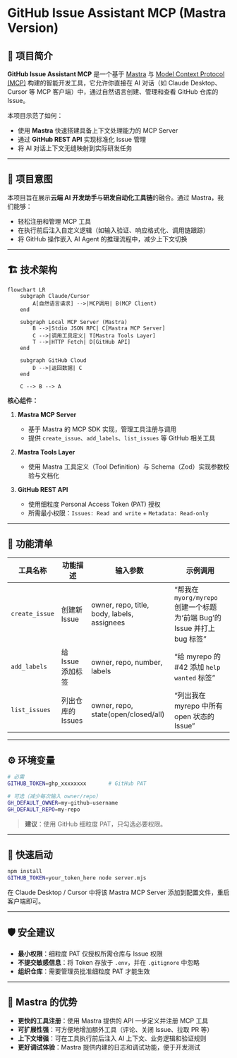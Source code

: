 
# GitHub Issue Assistant MCP (Mastra Version)

## 📌 项目简介

**GitHub Issue Assistant MCP** 是一个基于 [Mastra](https://mastra.io) 与 [Model Context Protocol (MCP)](https://modelcontextprotocol.io) 构建的智能开发工具，它允许你直接在 AI 对话（如 Claude Desktop、Cursor 等 MCP 客户端）中，通过自然语言创建、管理和查看 GitHub 仓库的 Issue。

本项目示范了如何：

* 使用 **Mastra** 快速搭建具备上下文处理能力的 MCP Server
* 通过 **GitHub REST API** 实现标准化 Issue 管理
* 将 AI 对话上下文无缝映射到实际研发任务

---

## 🎯 项目意图

本项目旨在展示**云端 AI 开发助手**与**研发自动化工具链**的融合。通过 Mastra，我们能够：

* 轻松注册和管理 MCP 工具
* 在执行前后注入自定义逻辑（如输入验证、响应格式化、调用链跟踪）
* 将 GitHub 操作嵌入 AI Agent 的推理流程中，减少上下文切换

---

## 🏗 技术架构

```mermaid
flowchart LR
    subgraph Claude/Cursor
        A[自然语言请求] -->|MCP调用| B(MCP Client)
    end

    subgraph Local MCP Server (Mastra)
        B -->|Stdio JSON RPC| C[Mastra MCP Server]
        C -->|调用工具定义| T[Mastra Tools Layer]
        T -->|HTTP Fetch| D[GitHub API]
    end

    subgraph GitHub Cloud
        D -->|返回数据| C
    end

    C --> B --> A
```

**核心组件：**

1. **Mastra MCP Server**

   * 基于 Mastra 的 MCP SDK 实现，管理工具注册与调用
   * 提供 `create_issue`、`add_labels`、`list_issues` 等 GitHub 相关工具
2. **Mastra Tools Layer**

   * 使用 Mastra 工具定义（Tool Definition）与 Schema（Zod）实现参数校验与文档化
3. **GitHub REST API**

   * 使用细粒度 Personal Access Token (PAT) 授权
   * 所需最小权限：`Issues: Read and write` + `Metadata: Read-only`

---

## 🔧 功能清单

| 工具名称           | 功能描述         | 输入参数                                        | 示例调用                                                   |
| -------------- | ------------ | ------------------------------------------- | ------------------------------------------------------ |
| `create_issue` | 创建新 Issue    | owner, repo, title, body, labels, assignees | “帮我在 `myorg/myrepo` 创建一个标题为‘前端 Bug’的 Issue 并打上 bug 标签” |
| `add_labels`   | 给 Issue 添加标签 | owner, repo, number, labels                 | “给 myrepo 的 #42 添加 `help wanted` 标签”                   |
| `list_issues`  | 列出仓库的 Issues | owner, repo, state(open/closed/all)         | “列出我在 myrepo 中所有 open 状态的 Issue”                       |

---

## ⚙️ 环境变量

```bash
# 必需
GITHUB_TOKEN=ghp_xxxxxxxx       # GitHub PAT

# 可选（减少每次输入 owner/repo）
GH_DEFAULT_OWNER=my-github-username
GH_DEFAULT_REPO=my-repo
```

> **建议**：使用 GitHub 细粒度 PAT，只勾选必要权限。

---

## 🚀 快速启动

```bash
npm install
GITHUB_TOKEN=your_token_here node server.mjs
```

在 Claude Desktop / Cursor 中将该 Mastra MCP Server 添加到配置文件，重启客户端即可。

---

## 🛡️ 安全建议

* **最小权限**：细粒度 PAT 仅授权所需仓库与 Issue 权限
* **不提交敏感信息**：将 Token 存放于 `.env`，并在 `.gitignore` 中忽略
* **组织仓库**：需要管理员批准细粒度 PAT 才能生效

---

## 🌟 Mastra 的优势

* **更快的工具注册**：使用 Mastra 提供的 API 一步定义并注册 MCP 工具
* **可扩展性强**：可方便地增加额外工具（评论、关闭 Issue、拉取 PR 等）
* **上下文增强**：可在工具执行前后注入 AI 上下文、业务逻辑和验证规则
* **更好调试体验**：Mastra 提供内建的日志和调试功能，便于开发测试


